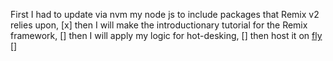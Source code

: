 First I had to update via nvm my node js to include packages that Remix v2 relies upon, [x]
then I will make the introductionary tutorial for the Remix framework, []
then I will apply my logic for hot-desking, []
then host it on [fly](https://fly.io/docs/js/frameworks/remix/) []